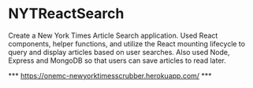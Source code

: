 # NYTReactSearch

Create a New York Times Article Search application. Used React components, helper functions, and utilize the React mounting lifecycle to query and display articles based on user searches. Also  used Node, Express and MongoDB so that users can save articles to read later.

*** https://onemc-newyorktimesscrubber.herokuapp.com/ ***